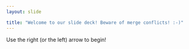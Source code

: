 ```yaml
---
layout: slide

title: "Welcome to our slide deck! Beware of merge conflicts! :-)"
---
```


Use the right (or the left) arrow to begin!
